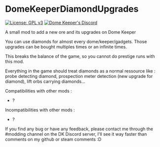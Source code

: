 # DomeKeeperDiamondUpgrades
[![License: GPL v3](https://img.shields.io/badge/License-GPLv3-blue.svg)](https://www.gnu.org/licenses/gpl-3.0)
[![Dome Keeper's Discord](https://badgen.net/badge/icon/discord?icon=discord&label)](https://discord.com/invite/AxYpX7AaFP)

A small mod to add a new ore and its upgrades on Dome Keeper

You can use diamonds for almost every dome/keeper/gadgets.
Those upgrades can be bought multiples times or an infinite times.

This breaks the balance of the game, so you cannot do prestige runs with this mod.

Everything in the game should treat diamonds as a normal ressource like : probe detecting diamond, prospection meter detection (new upgrade for diamond), lift orbs carrying diamonds...

Compatibilities with other mods :
- ?

Incompatibilities with other mods :
- ?

If you find any bug or have any feedback, please contact me through the #modding channel on the DK Discord server, I'll see it way faster than comments on my github or steam comments :D
